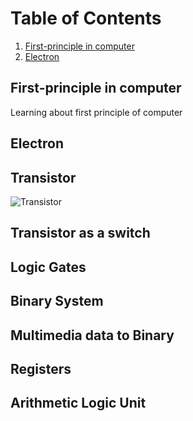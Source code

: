 # Table of Contents
1. [First-principle in computer](#First-principle)
2. [Electron](#Electron)

## First-principle in computer <div id="First-principle">
Learning about first principle of computer


## Electron <div id="Electron">

## Transistor

![Transistor](https://user-images.githubusercontent.com/34572151/174251545-e34ba813-f36c-48c9-b797-bef86ae0928c.png)

## Transistor as a switch

## Logic Gates

## Binary System

## Multimedia data to Binary

## Registers

## Arithmetic Logic Unit
